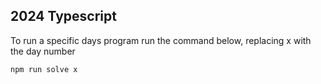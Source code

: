 ## 2024 Typescript

To run a specific days program run the command below, replacing x with the day number
```
npm run solve x
```
